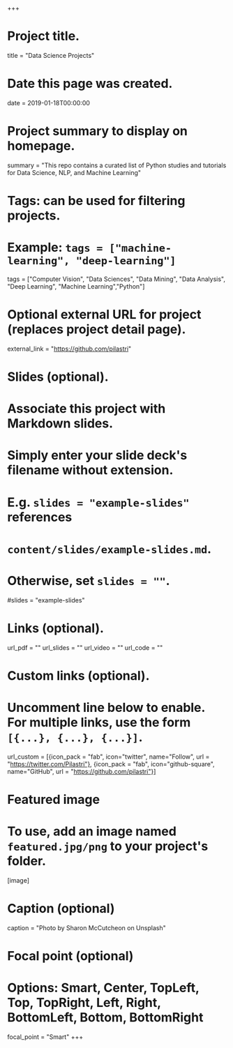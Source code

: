 +++
# Project title.
title = "Data Science Projects"

# Date this page was created.
date = 2019-01-18T00:00:00

# Project summary to display on homepage.
summary = "This repo contains a curated list of Python studies and tutorials for Data Science, NLP, and Machine Learning"

# Tags: can be used for filtering projects.
# Example: `tags = ["machine-learning", "deep-learning"]`
tags = ["Computer Vision", "Data Sciences", "Data Mining", "Data Analysis", "Deep Learning", "Machine Learning","Python"]

# Optional external URL for project (replaces project detail page).
external_link = "https://github.com/pilastri"

# Slides (optional).
#   Associate this project with Markdown slides.
#   Simply enter your slide deck's filename without extension.
#   E.g. `slides = "example-slides"` references 
#   `content/slides/example-slides.md`.
#   Otherwise, set `slides = ""`.
#slides = "example-slides"

# Links (optional).
url_pdf = ""
url_slides = ""
url_video = ""
url_code = ""

# Custom links (optional).
#   Uncomment line below to enable. For multiple links, use the form `[{...}, {...}, {...}]`.
url_custom = [{icon_pack = "fab", icon="twitter", name="Follow", url = "https://twitter.com/Pilastri"}, {icon_pack = "fab", icon="github-square", name="GitHub", url = "https://github.com/pilastri"}]


# Featured image
# To use, add an image named `featured.jpg/png` to your project's folder. 
[image]
  # Caption (optional)
  caption = "Photo by Sharon McCutcheon on Unsplash" 
  
  # Focal point (optional)
  # Options: Smart, Center, TopLeft, Top, TopRight, Left, Right, BottomLeft, Bottom, BottomRight
  focal_point = "Smart"
+++
<!---

https://github.com/ujjwalkarn/DataSciencePython

https://github.com/rushter/data-science-blogs

https://github.com/dsacademybr/PowerBI-DataScience

This is projects:

* Analysis of data Meteorological of wind to optimize the production of electricity.

For more information click [Here](https://github.com/pilastri).

-->